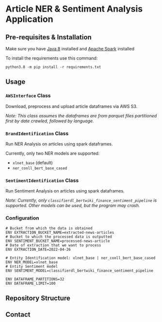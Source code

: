 # Article NER & Sentiment Analysis Application

## Pre-requisites & Installation
Make sure you have [Java 8](https://java.com/en/download/manual.jsp) installed and [Apache Spark](https://spark.apache.org/downloads.html) installed

To install the requirements use this command:

    python3.8 -m pip install -r requirements.txt

## Usage

### `AWSInterface` Class

Download, preprocess and upload article dataframes via AWS S3.

_Note: This class assumes the dataframes are from parquet files partitioned first by date crawled, followed by language._

### `BrandIdentification` Class

Run NER Analysis on articles using spark dataframes.

Currently, only two NER models are supported:
* `xlnet_base` (default)
* `ner_conll_bert_base_cased`

### `SentimentIdentification` Class

Run Sentiment Analysis on articles using spark dataframes.

_Note: Currently, only `classifierdl_bertwiki_finance_sentiment_pipeline` is supported. Other models can be used, but the program may crash._
### Configuration

```docker
# Bucket from which the data is obtained
ENV EXTRACTION_BUCKET_NAME=extracted-news-articles
# Bucket to which the processed data is outputted
ENV SENTIMENT_BUCKET_NAME=processed-news-article
# Date of extraction that we want to process
ENV EXTRACTION_DATE=2022-04-26 

# Entity Identification model: xlnet_base | ner_conll_bert_base_cased
ENV NER_MODEL=xlnet_base
# Entity Sentiment model
ENV SENTIMENT_MODEL=classifierdl_bertwiki_finance_sentiment_pipeline 

ENV DATAFRAME_PARTITIONS=32
ENV DATAFRAME_LIMIT=100
```

## Repository Structure

## Contact
